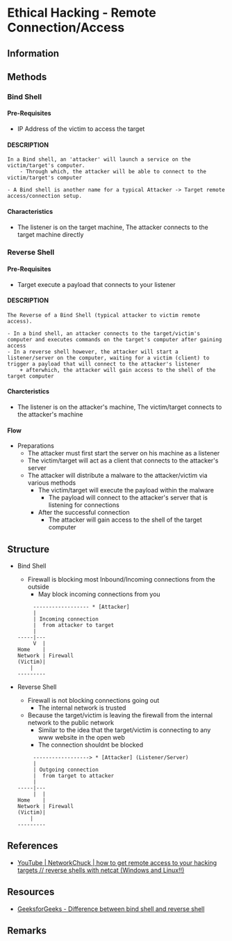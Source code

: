 # Ethical Hacking - Remote Connection/Access

## Information

## Methods
### Bind Shell
#### Pre-Requisites
+ IP Address of the victim to access the target

#### DESCRIPTION
```
In a Bind shell, an 'attacker' will launch a service on the victim/target's computer.
	- Through which, the attacker will be able to connect to the victim/target's computer

- A Bind shell is another name for a typical Attacker -> Target remote access/connection setup.
```

#### Characteristics
+ The listener is on the target machine, The attacker connects to the target machine directly


### Reverse Shell
#### Pre-Requisites
+ Target execute a payload that connects to your listener

#### DESCRIPTION
```
The Reverse of a Bind Shell (typical attacker to victim remote access).

- In a bind shell, an attacker connects to the target/victim's computer and executes commands on the target's computer after gaining access
- In a reverse shell however, the attacker will start a listener/server on the computer, waiting for a victim (client) to trigger a payload that will connect to the attacker's listener
	+ afterwhich, the attacker will gain access to the shell of the target computer
```

#### Charcteristics
+ The listener is on the attacker's machine, The victim/target connects to the attacker's machine

#### Flow
- Preparations
	+ The attacker must first start the server on his machine as a listener
	+ The victim/target will act as a client that connects to the attacker's server
	- The attacker will distribute a malware to the attacker/victim via various methods
		- The victim/target will execute the payload within the malware
			+ The payload will connect to the attacker's server that is listening for connections
		- After the successful connection
			+ The attacker will gain access to the shell of the target computer

## Structure
- Bind Shell
	- Firewall is blocking most Inbound/Incoming connections from the outside
		+ May block incoming connections from you
	```
	     ------------------ * [Attacker]
	     |
	     | Incoming connection
	     |  from attacker to target
	     |
	-----|---
	     V  |
	Home	|
	Network	| Firewall
	(Victim)|
		|
	---------
	```

- Reverse Shell
	- Firewall is not blocking connections going out
		+ The internal network is trusted
	- Because the target/victim is leaving the firewall from the internal network to the public network
		+ Similar to the idea that the target/victim is connecting to any www website in the open web
		+ The connection shouldnt be blocked
	```
	     ------------------> * [Attacker] (Listener/Server)
	     |
	     | Outgoing connection
	     |  from target to attacker
	     |
	-----|---
	     |  |
	Home	|
	Network	| Firewall
	(Victim)|
		|
	---------
	```

## References
+ [YouTube | NetworkChuck | how to get remote access to your hacking targets // reverse shells with netcat (Windows and Linux!!)](https://www.youtube.com/watch?v=bXCeFPNWjsM)

## Resources
+ [GeeksforGeeks - Difference between bind shell and reverse shell](https://www.geeksforgeeks.org/difference-between-bind-shell-and-reverse-shell/)

## Remarks
